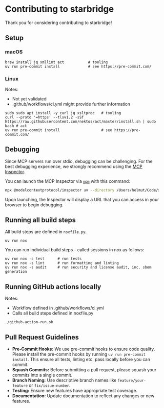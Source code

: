 # Contributing to starbridge

Thank you for considering contributing to starbridge!

## Setup

### macOS

```shell
brew install jq xmllint act           # tooling
uv run pre-commit install             # see https://pre-commit.com/
```

### Linux

Notes:

- Not yet validated
- .github/workflows/ci.yml might provide further information

```shell
sudo sudo apt install -y curl jq xsltproc   # tooling
curl --proto '=https' --tlsv1.2 -sSf https://raw.githubusercontent.com/nektos/act/master/install.sh | sudo bash # act
uv run pre-commit install                   # see https://pre-commit.com/
```


## Debugging

Since MCP servers run over stdio, debugging can be challenging. For the best debugging
experience, we strongly recommend using the [MCP Inspector](https://github.com/modelcontextprotocol/inspector).


You can launch the MCP Inspector via [`npm`](https://docs.npmjs.com/downloading-and-installing-node-js-and-npm) with this command:

```bash
npx @modelcontextprotocol/inspector uv --directory /Users/helmut/Code/starbridge run starbridge serve
```

Upon launching, the Inspector will display a URL that you can access in your browser to begin debugging.

## Running all build steps

All build steps are defined in `noxfile.py`.

```shell
uv run nox
```

You can run individual build steps - called sessions in nox as follows:

```shell
uv run nox -s test      # run tests
uv run nox -s lint      # run formatting and linting
uv run nox -s audit     # run security and license audit, inc. sbom generation
```

## Running GitHub actions locally

Notes:

- Workflow defined in .github/workflows/ci.yml
- Calls all build steps defined in noxfile.py

```shell
./github-action-run.sh
```

## Pull Request Guidelines

- **Pre-Commit Hooks:** We use pre-commit hooks to ensure code quality. Please install the pre-commit hooks by running `uv run pre-commit install`. This ensure all tests, linting etc. pass locally before you can commit.
- **Squash Commits:** Before submitting a pull request, please squash your commits into a single commit.
- **Branch Naming:** Use descriptive branch names like `feature/your-feature` or `fix/issue-number`.
- **Testing:** Ensure new features have appropriate test coverage.
- **Documentation:** Update documentation to reflect any changes or new features.
